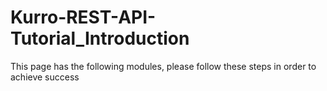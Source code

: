 # Kurro-REST-API-Tutorial_Introduction

This page has the following modules, please follow these steps in order to achieve success
